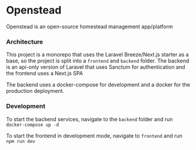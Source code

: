 # Openstead

Openstead is an open-source homestead management app/platform

### Architecture

This project is a monorepo that uses the Laravel Breeze/Next.js starter as a base, so the project is split into a `frontend` and `backend` folder. The backend is an api-only version of Laravel that uses Sanctum for authentication and the frontend uses a Next.js SPA

The backend uses a docker-compose for development and a docker for the production deployment.

### Development

To start the backend services, navigate to the `backend` folder and run `docker-compose up -d`

To start the frontend in development mode, navigate to `frontend` and run `npm run dev`